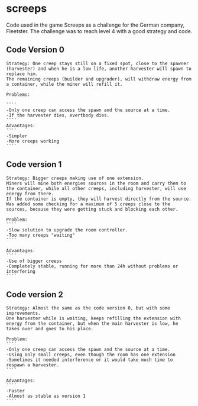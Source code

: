 # screeps
Code used in the game Screeps as a challenge for the German company, Fleetster. The challenge was to reach level 4 with a good strategy and code.

## Code Version 0
    Strategy: One creep stays still on a fixed spot, close to the spawner (harvester) and when he is a low life, another harvester will spawn to replace him. 
    The remaining creeps (builder and upgrader), will withdraw energy from a container, while the miner will refill it.

    Problems: 
    
    ````
    -Only one creep can access the spawn and the source at a time.
    -If the harvester dies, evertbody dies.
    ````
    Advantages:
    ````
    -Simpler
    -More creeps working
    ````

## Code version 1
    Strategy: Bigger creeps making use of one extension.
    Miners will mine both energies sources in the room and carry them to the container, while all other creeps, including harvester, will use energy from there.
    If the container is empty, they will harvest directly from the source.
    Was added some checking for a maximum of 5 creeps close to the sources, because they were getting stuck and blocking each other.

    Problem:
    ````
    -Slow solution to upgrade the room controller.
    -Too many creeps "waiting"
    ```` 

    Advantages:
    ````
    -Use of bigger creeps
    -Completely stable, running for more than 24h without problems or interfering
    ````

## Code version 2
    Strategy: Almost the same as the code version 0, but with some improvements.
    One harvester while is waiting, keeps refilling the extension with energy from the container, but when the main harvester is low, he takes over and goes to his place.

    Problem:
    ````
    -Only one creep can access the spawn and the source at a time.
    -Using only small creeps, even though the room has one extension
    -Sometimes it needed interference or it would take much time to respawn a harvester.
    ```` 

    Advantages:
    ````
    -Faster
    -Almost as stable as version 1
    ````